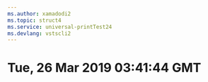 ```yaml
---
ms.author: xamadodi2
ms.topic: struct4
ms.service: universal-printTest24
ms.devlang: vstscli2
---
```

# Tue, 26 Mar 2019 03:41:44 GMT

